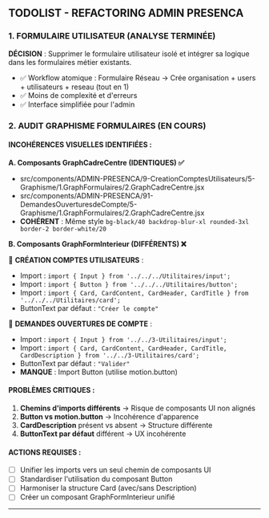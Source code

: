 ## TODOLIST - REFACTORING ADMIN PRESENCA

### 1. FORMULAIRE UTILISATEUR (ANALYSE TERMINÉE)
**DÉCISION** : Supprimer le formulaire utilisateur isolé et intégrer sa logique dans les formulaires métier existants.
- ✅ Workflow atomique : Formulaire Réseau → Crée organisation + users + utilisateurs + reseau (tout en 1)
- ✅ Moins de complexité et d'erreurs
- ✅ Interface simplifiée pour l'admin

### 2. AUDIT GRAPHISME FORMULAIRES (EN COURS)

#### INCOHÉRENCES VISUELLES IDENTIFIÉES :

**A. Composants GraphCadreCentre (IDENTIQUES) ✅**
- src/components/ADMIN-PRESENCA/9-CreationComptesUtilisateurs/5-Graphisme/1.GraphFormulaires/2.GraphCadreCentre.jsx
- src/components/ADMIN-PRESENCA/91-DemandesOuverturesdeCompte/5-Graphisme/1.GraphFormulaires/2.GraphCadreCentre.jsx
- **COHÉRENT** : Même style `bg-black/40 backdrop-blur-xl rounded-3xl border-2 border-white/20`

**B. Composants GraphFormInterieur (DIFFÉRENTS) ❌**

📍 **CRÉATION COMPTES UTILISATEURS** :
- Import : `import { Input } from '../../../Utilitaires/input';`
- Import : `import { Button } from '../../../Utilitaires/button';`
- Import : `import { Card, CardContent, CardHeader, CardTitle } from '../../../Utilitaires/card';`
- ButtonText par défaut : `"Créer le compte"`

📍 **DEMANDES OUVERTURES DE COMPTE** :
- Import : `import { Input } from '../../3-Utilitaires/input';`
- Import : `import { Card, CardContent, CardHeader, CardTitle, CardDescription } from '../../3-Utilitaires/card';`
- ButtonText par défaut : `"Valider"`
- **MANQUE** : Import Button (utilise motion.button)

#### PROBLÈMES CRITIQUES :
1. **Chemins d'imports différents** → Risque de composants UI non alignés
2. **Button vs motion.button** → Incohérence d'apparence
3. **CardDescription** présent vs absent → Structure différente
4. **ButtonText par défaut** différent → UX incohérente

#### ACTIONS REQUISES :
- [ ] Unifier les imports vers un seul chemin de composants UI
- [ ] Standardiser l'utilisation du composant Button
- [ ] Harmoniser la structure Card (avec/sans Description)
- [ ] Créer un composant GraphFormInterieur unifié

-------


